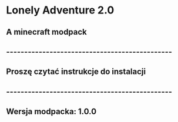 # Lonely Adventure 2.0
## A minecraft modpack

## ----------------------------------------------

## Proszę czytać instrukcje do instalacji

## ----------------------------------------------

## Wersja modpacka: 1.0.0
